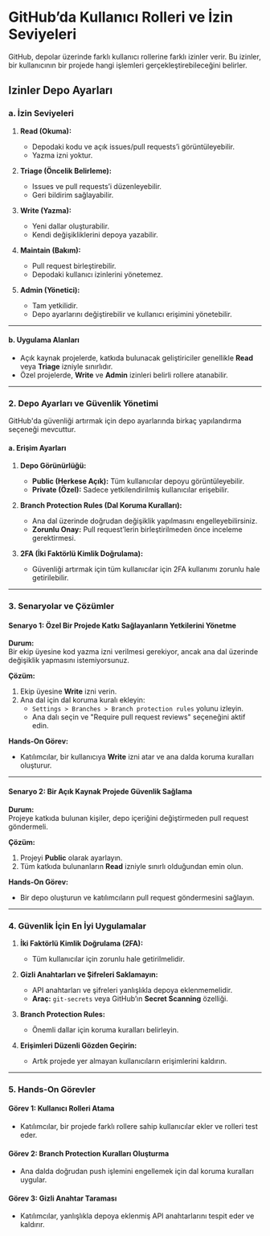 # **GitHub’da Kullanıcı Rolleri ve İzin Seviyeleri**

GitHub, depolar üzerinde farklı kullanıcı rollerine farklı izinler verir. Bu izinler, bir kullanıcının bir projede hangi işlemleri gerçekleştirebileceğini belirler.

## **Izinler Depo Ayarları**

### **a. İzin Seviyeleri**

1. **Read (Okuma):**  
   - Depodaki kodu ve açık issues/pull requests’i görüntüleyebilir.  
   - Yazma izni yoktur.  

2. **Triage (Öncelik Belirleme):**  
   - Issues ve pull requests’i düzenleyebilir.  
   - Geri bildirim sağlayabilir.  

3. **Write (Yazma):**  
   - Yeni dallar oluşturabilir.  
   - Kendi değişikliklerini depoya yazabilir.  

4. **Maintain (Bakım):**  
   - Pull request birleştirebilir.  
   - Depodaki kullanıcı izinlerini yönetemez.  

5. **Admin (Yönetici):**  
   - Tam yetkilidir.  
   - Depo ayarlarını değiştirebilir ve kullanıcı erişimini yönetebilir.  

---

#### **b. Uygulama Alanları**

- Açık kaynak projelerde, katkıda bulunacak geliştiriciler genellikle **Read** veya **Triage** izniyle sınırlıdır.  
- Özel projelerde, **Write** ve **Admin** izinleri belirli rollere atanabilir.

---

### **2. Depo Ayarları ve Güvenlik Yönetimi**

GitHub'da güvenliği artırmak için depo ayarlarında birkaç yapılandırma seçeneği mevcuttur.

#### **a. Erişim Ayarları**

1. **Depo Görünürlüğü:**
   - **Public (Herkese Açık):** Tüm kullanıcılar depoyu görüntüleyebilir.  
   - **Private (Özel):** Sadece yetkilendirilmiş kullanıcılar erişebilir.  

2. **Branch Protection Rules (Dal Koruma Kuralları):**  
   - Ana dal üzerinde doğrudan değişiklik yapılmasını engelleyebilirsiniz.  
   - **Zorunlu Onay:** Pull request’lerin birleştirilmeden önce inceleme gerektirmesi.  

3. **2FA (İki Faktörlü Kimlik Doğrulama):**  
   - Güvenliği artırmak için tüm kullanıcılar için 2FA kullanımı zorunlu hale getirilebilir.  

---

### **3. Senaryolar ve Çözümler**

#### **Senaryo 1: Özel Bir Projede Katkı Sağlayanların Yetkilerini Yönetme**

**Durum:**  
Bir ekip üyesine kod yazma izni verilmesi gerekiyor, ancak ana dal üzerinde değişiklik yapmasını istemiyorsunuz.

**Çözüm:**  

1. Ekip üyesine **Write** izni verin.  
2. Ana dal için dal koruma kuralı ekleyin:  
   - `Settings > Branches > Branch protection rules` yolunu izleyin.  
   - Ana dalı seçin ve "Require pull request reviews" seçeneğini aktif edin.  

**Hands-On Görev:**  

- Katılımcılar, bir kullanıcıya **Write** izni atar ve ana dalda koruma kuralları oluşturur.  

---

#### **Senaryo 2: Bir Açık Kaynak Projede Güvenlik Sağlama**

**Durum:**  
Projeye katkıda bulunan kişiler, depo içeriğini değiştirmeden pull request göndermeli.

**Çözüm:**  

1. Projeyi **Public** olarak ayarlayın.  
2. Tüm katkıda bulunanların **Read** izniyle sınırlı olduğundan emin olun.  

**Hands-On Görev:**  

- Bir depo oluşturun ve katılımcıların pull request göndermesini sağlayın.  

---

### **4. Güvenlik İçin En İyi Uygulamalar**

1. **İki Faktörlü Kimlik Doğrulama (2FA):**  
   - Tüm kullanıcılar için zorunlu hale getirilmelidir.  

2. **Gizli Anahtarları ve Şifreleri Saklamayın:**  
   - API anahtarları ve şifreleri yanlışlıkla depoya eklenmemelidir.  
   - **Araç:** `git-secrets` veya GitHub’ın **Secret Scanning** özelliği.  

3. **Branch Protection Rules:**  
   - Önemli dallar için koruma kuralları belirleyin.  

4. **Erişimleri Düzenli Gözden Geçirin:**  
   - Artık projede yer almayan kullanıcıların erişimlerini kaldırın.  

---

### **5. Hands-On Görevler**

#### **Görev 1: Kullanıcı Rolleri Atama**

- Katılımcılar, bir projede farklı rollere sahip kullanıcılar ekler ve rolleri test eder.

#### **Görev 2: Branch Protection Kuralları Oluşturma**

- Ana dalda doğrudan push işlemini engellemek için dal koruma kuralları uygular.

#### **Görev 3: Gizli Anahtar Taraması**

- Katılımcılar, yanlışlıkla depoya eklenmiş API anahtarlarını tespit eder ve kaldırır.  
